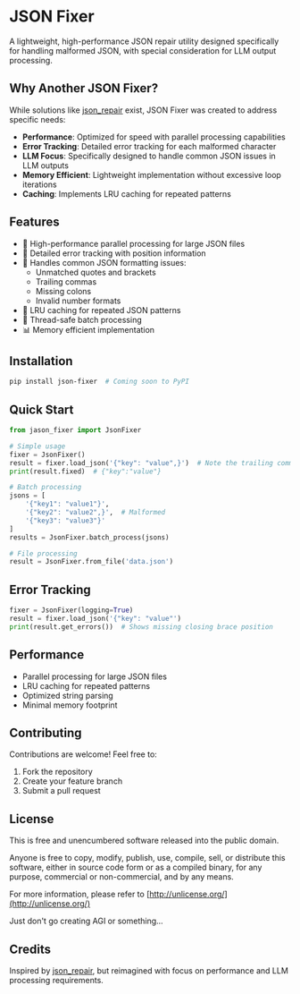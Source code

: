 # JSON Fixer

A lightweight, high-performance JSON repair utility designed specifically for handling malformed JSON, with special consideration for LLM output processing.

## Why Another JSON Fixer?

While solutions like [json_repair](https://github.com/mangiucugna/json_repair) exist, JSON Fixer was created to address specific needs:

- **Performance**: Optimized for speed with parallel processing capabilities
- **Error Tracking**: Detailed error tracking for each malformed character
- **LLM Focus**: Specifically designed to handle common JSON issues in LLM outputs
- **Memory Efficient**: Lightweight implementation without excessive loop iterations
- **Caching**: Implements LRU caching for repeated patterns

## Features

- 🚀 High-performance parallel processing for large JSON files
- 📝 Detailed error tracking with position information
- 🔄 Handles common JSON formatting issues:
  - Unmatched quotes and brackets
  - Trailing commas
  - Missing colons
  - Invalid number formats
- 💾 LRU caching for repeated JSON patterns
- 🧵 Thread-safe batch processing
- 📊 Memory efficient implementation

## Installation

```bash
pip install json-fixer  # Coming soon to PyPI
```

## Quick Start

```python
from jason_fixer import JsonFixer

# Simple usage
fixer = JsonFixer()
result = fixer.load_json('{"key": "value",}')  # Note the trailing comma
print(result.fixed)  # {"key":"value"}

# Batch processing
jsons = [
    '{"key1": "value1"}',
    '{"key2": "value2",}',  # Malformed
    '{"key3": "value3"}'
]
results = JsonFixer.batch_process(jsons)

# File processing
result = JsonFixer.from_file('data.json')
```

## Error Tracking

```python
fixer = JsonFixer(logging=True)
result = fixer.load_json('{"key": "value"')
print(result.get_errors())  # Shows missing closing brace position
```

## Performance

- Parallel processing for large JSON files
- LRU caching for repeated patterns
- Optimized string parsing
- Minimal memory footprint

## Contributing

Contributions are welcome! Feel free to:

1. Fork the repository
2. Create your feature branch
3. Submit a pull request

## License

This is free and unencumbered software released into the public domain.

Anyone is free to copy, modify, publish, use, compile, sell, or distribute this software, either in source code form or as a compiled binary, for any purpose, commercial or non-commercial, and by any means.

For more information, please refer to [http://unlicense.org/](http://unlicense.org/)

Just don't go creating AGI or something...

## Credits

Inspired by [json_repair](https://github.com/mangiucugna/json_repair), but reimagined with focus on performance and LLM processing requirements.
